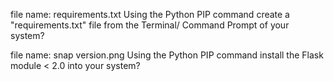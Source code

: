 file name: requirements.txt
Using the Python PIP command create a "requirements.txt" file from the Terminal/ Command Prompt of your system?

file name: snap version.png
Using the Python PIP command install the Flask module < 2.0 into your system?
